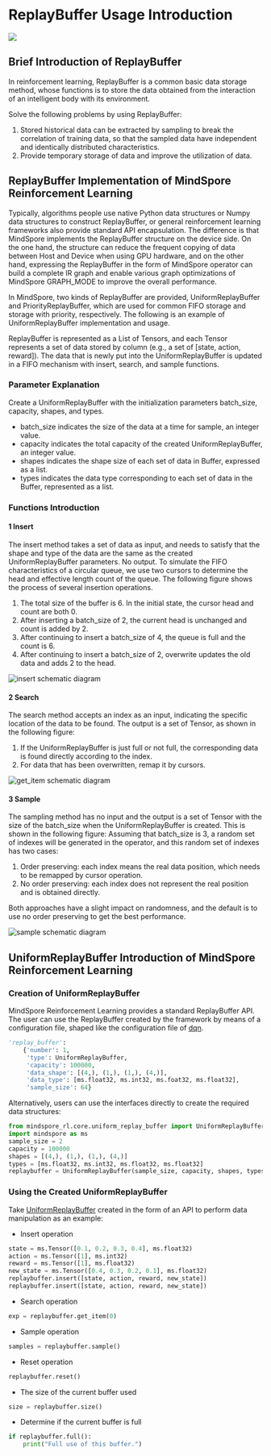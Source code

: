 # ReplayBuffer Usage Introduction

<a href="https://gitee.com/mindspore/docs/blob/master/docs/reinforcement/docs/source_en/replaybuffer.md" target="_blank"><img src="https://mindspore-website.obs.cn-north-4.myhuaweicloud.com/website-images/master/resource/_static/logo_source_en.png"></a>

## Brief Introduction of ReplayBuffer

In reinforcement learning, ReplayBuffer is a common basic data storage method, whose functions is to store the data obtained from the interaction of an intelligent body with its environment.

Solve the following problems by using ReplayBuffer:

1. Stored historical data can be extracted by sampling to break the correlation of training data, so that the sampled data have independent and identically distributed characteristics.
2. Provide temporary storage of data and improve the utilization of data.

## ReplayBuffer Implementation of MindSpore Reinforcement Learning

Typically, algorithms people use native Python data structures or Numpy data structures to construct ReplayBuffer, or general reinforcement learning frameworks also provide standard API encapsulation. The difference is that MindSpore implements the ReplayBuffer structure on the device side. On the one hand, the structure can reduce the frequent copying of data between Host and Device when using GPU hardware, and on the other hand, expressing the ReplayBuffer in the form of MindSpore operator can build a complete IR graph and enable various graph optimizations of MindSpore GRAPH_MODE to improve the overall performance.

In MindSpore, two kinds of ReplayBuffer are provided, UniformReplayBuffer and PriorityReplayBuffer, which are used for common FIFO storage and storage with priority, respectively. The following is an example of UniformReplayBuffer implementation and usage.

ReplayBuffer is represented as a List of Tensors, and each Tensor represents a set of data stored by column (e.g., a set of [state, action, reward]). The data that is newly put into the UniformReplayBuffer is updated in a FIFO mechanism with insert, search, and sample functions.

### Parameter Explanation

Create a UniformReplayBuffer with the initialization parameters batch_size, capacity, shapes, and types.

* batch_size indicates the size of the data at a time for sample, an integer value.
* capacity indicates the total capacity of the created UniformReplayBuffer, an integer value.
* shapes indicates the shape size of each set of data in Buffer, expressed as a list.
* types indicates the data type corresponding to each set of data in the Buffer, represented as a list.

### Functions Introduction

#### 1 Insert

The insert method takes a set of data as input, and needs to satisfy that the shape and type of the data are the same as the created UniformReplayBuffer parameters. No output.
To simulate the FIFO characteristics of a circular queue, we use two cursors to determine the head and effective length count of the queue. The following figure shows the process of several insertion operations.

1. The total size of the buffer is 6. In the initial state, the cursor head and count are both 0.
2. After inserting a batch_size of 2, the current head is unchanged and count is added by 2.
3. After continuing to insert a batch_size of 4, the queue is full and the count is 6.
4. After continuing to insert a batch_size of 2, overwrite updates the old data and adds 2 to the head.

![insert schematic diagram](https://gitee.com/mindspore/docs/blob/master/docs/reinforcement/docs/source_zh_cn/images/insert.png)

#### 2 Search

The search method accepts an index as an input, indicating the specific location of the data to be found. The output is a set of Tensor, as shown in the following figure:

1. If the UniformReplayBuffer is just full or not full, the corresponding data is found directly according to the index.
2. For data that has been overwritten, remap it by cursors.

![get_item schematic diagram](https://gitee.com/mindspore/docs/blob/master/docs/reinforcement/docs/source_zh_cn/images/get.png)

#### 3 Sample

The sampling method has no input and the output is a set of Tensor with the size of the batch_size when the UniformReplayBuffer is created. This is shown in the following figure:
Assuming that batch_size is 3, a random set of indexes will be generated in the operator, and this random set of indexes has two cases:

1. Order preserving: each index means the real data position, which needs to be remapped by cursor operation.
2. No order preserving: each index does not represent the real position and is obtained directly.

Both approaches have a slight impact on randomness, and the default is to use no order preserving to get the best performance.

![sample schematic diagram](https://gitee.com/mindspore/docs/blob/master/docs/reinforcement/docs/source_zh_cn/images/sample.png)

## UniformReplayBuffer Introduction of MindSpore Reinforcement Learning

### Creation of UniformReplayBuffer

MindSpore Reinforcement Learning provides a standard ReplayBuffer API. The user can use the ReplayBuffer created by the framework by means of a configuration file, shaped like the configuration file of [dqn](https://gitee.com/mindspore/reinforcement/blob/master/mindspore_rl/algorithm/dqn/config.py).

```python
'replay_buffer':
    {'number': 1,
     'type': UniformReplayBuffer,
     'capacity': 100000,
     'data_shape': [(4,), (1,), (1,), (4,)],
     'data_type': [ms.float32, ms.int32, ms.foat32, ms.float32],
     'sample_size': 64}
```

Alternatively, users can use the interfaces directly to create the required data structures:

```python
from mindspore_rl.core.uniform_replay_buffer import UniformReplayBuffer
import mindspore as ms
sample_size = 2
capacity = 100000
shapes = [(4,), (1,), (1,), (4,)]
types = [ms.float32, ms.int32, ms.float32, ms.float32]
replaybuffer = UniformReplayBuffer(sample_size, capacity, shapes, types)
```

### Using the Created UniformReplayBuffer

Take [UniformReplayBuffer](https://gitee.com/mindspore/reinforcement/blob/master/mindspore_rl/core/uniform_replay_buffer.py) created in the form of an API to perform data manipulation as an example:

* Insert operation

```python
state = ms.Tensor([0.1, 0.2, 0.3, 0.4], ms.float32)
action = ms.Tensor([1], ms.int32)
reward = ms.Tensor([1], ms.float32)
new_state = ms.Tensor([0.4, 0.3, 0.2, 0.1], ms.float32)
replaybuffer.insert([state, action, reward, new_state])
replaybuffer.insert([state, action, reward, new_state])
```

* Search operation

```python
exp = replaybuffer.get_item(0)
```

* Sample operation

```python
samples = replaybuffer.sample()
```

* Reset operation

```python
replaybuffer.reset()
```

* The size of the current buffer used

```python
size = replaybuffer.size()
```

* Determine if the current buffer is full

```python
if replaybuffer.full():
    print("Full use of this buffer.")
```
